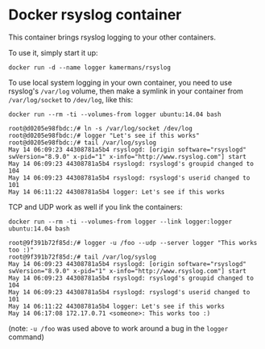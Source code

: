 # Docker rsyslog container

This container brings rsyslog logging to your other containers.

To use it, simply start it up:

```
docker run -d --name logger kamermans/rsyslog
```

To use local system logging in your own container, you need to use rsyslog's `/var/log` volume, then make a symlink in your container from `/var/log/socket` to `/dev/log`, like this:

```
docker run --rm -ti --volumes-from logger ubuntu:14.04 bash

root@d0205e98fbdc:/# ln -s /var/log/socket /dev/log
root@d0205e98fbdc:/# logger "Let's see if this works"
root@d0205e98fbdc:/# tail /var/log/syslog
May 14 06:09:23 44308781a5b4 rsyslogd: [origin software="rsyslogd" swVersion="8.9.0" x-pid="1" x-info="http://www.rsyslog.com"] start
May 14 06:09:23 44308781a5b4 rsyslogd: rsyslogd's groupid changed to 104
May 14 06:09:23 44308781a5b4 rsyslogd: rsyslogd's userid changed to 101
May 14 06:11:22 44308781a5b4 logger: Let's see if this works
```

TCP and UDP work as well if you link the containers:

```
docker run --rm -ti --volumes-from logger --link logger:logger ubuntu:14.04 bash

root@9f391b72f85d:/# logger -u /foo --udp --server logger "This works too :)"
root@9f391b72f85d:/# tail /var/log/syslog
May 14 06:09:23 44308781a5b4 rsyslogd: [origin software="rsyslogd" swVersion="8.9.0" x-pid="1" x-info="http://www.rsyslog.com"] start
May 14 06:09:23 44308781a5b4 rsyslogd: rsyslogd's groupid changed to 104
May 14 06:09:23 44308781a5b4 rsyslogd: rsyslogd's userid changed to 101
May 14 06:11:22 44308781a5b4 logger: Let's see if this works
May 14 06:17:08 172.17.0.71 <someone>: This works too :)
```

(note: `-u /foo` was used above to work around a bug in the `logger` command)
